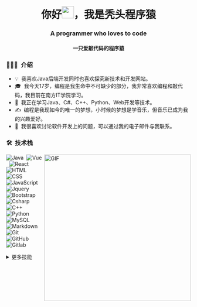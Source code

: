 <h1 align="center"> 你好<img src="https://raw.githubusercontent.com/vitasha10/vitasha10/main/assets/Hand%20Wave.gif" width="33"/>，我是秃头程序猿</h1>
<h3 align="center">A programmer who loves to code</h3>
<h4 align="center">一只爱敲代码的程序猿</h4>


### 👨🏻‍💻 &nbsp;介绍

- 💡 &nbsp;我喜欢Java后端开发同时也喜欢探究新技术和开发网站。
- 🎓 &nbsp;我今天17岁，编程是我生命中不可缺少的部分，我非常喜欢编程和敲代码，我目前在南方IT学院学习。
- 🌱 &nbsp;我正在学习Java、C#、C++、Python、Web开发等技术。
- ✍️ &nbsp;编程是我现如今的唯一的梦想，小时候的梦想是学音乐，但音乐已成为我的兴趣爱好。
- 💬 &nbsp;我很喜欢讨论软件开发上的问题，可以通过我的电子邮件与我联系。

### 🛠 &nbsp;技术栈
<img align="right" alt="GIF" src="https://raw.githubusercontent.com/teddylun/teddylun/master/assets/gif4.gif" width="400"/>

![Java](https://img.shields.io/badge/java-%23E34F26.svg?style=flat&logo=Java&logoColor=white)&nbsp;
![Vue](https://img.shields.io/badge/-Vue-05122A?style=flat&logo=vue.js)&nbsp;
![React](https://img.shields.io/badge/-React-05122A?style=flat&logo=react)&nbsp;
![HTML](https://img.shields.io/badge/-HTML-05122A?style=flat&logo=HTML5)&nbsp;
![CSS](https://img.shields.io/badge/-CSS-05122A?style=flat&logo=CSS3&logoColor=1572B6)&nbsp;
![JavaScript](https://img.shields.io/badge/javascript-%23323330.svg?style=flat&logo=javascript&logoColor=%23F7DF1E)&nbsp;
![Jquery](https://img.shields.io/badge/jquery-05122A?style=flat&logo=jquery)&nbsp;
![Bootstrap](https://img.shields.io/badge/-Bootstrap-05122A?style=flat&logo=bootstrap&logoColor=563D7C)&nbsp;
![Csharp](https://img.shields.io/badge/Csharp-%2300599C.svg?style=flat&logo=Csharp&logoColor=white)&nbsp;
![C++](https://img.shields.io/badge/c++-%2300599C.svg?style=flat&logo=c%2B%2B&logoColor=white)
![Python](https://img.shields.io/badge/Python-05122A?style=flat&logo=python)&nbsp;
![MySQL](https://img.shields.io/badge/mysql-%2300f.svg?style=flat&logo=mysql&logoColor=white)&nbsp;
![Markdown](https://img.shields.io/badge/markdown-%23000000.svg?style=flat&logo=markdown&logoColor=white)&nbsp;
![Git](https://img.shields.io/badge/git-%23F05033.svg?style=flat&logo=git&logoColor=white)&nbsp;
![GitHub](https://img.shields.io/badge/github-%23121011.svg?style=flat&logo=github&logoColor=white)
![Gitlab](https://img.shields.io/badge/-Gitlab-05122A?style=flat&logo=gitlab)&nbsp;



<details>
<summary>更多技能</summary>

![lntellij IDEA](https://img.shields.io/badge/IntelliJ%20IDEA-05122A?style=flat&logo=IntelliJ%20IDEA)&nbsp;
![WebStorm](https://img.shields.io/badge/WebStorm-05122A?style=flat&logo=WebStorm)&nbsp;
![Linux](https://img.shields.io/badge/Linux-FCC624?style=flat&logo=linux&logoColor=black)&nbsp;

</details>

